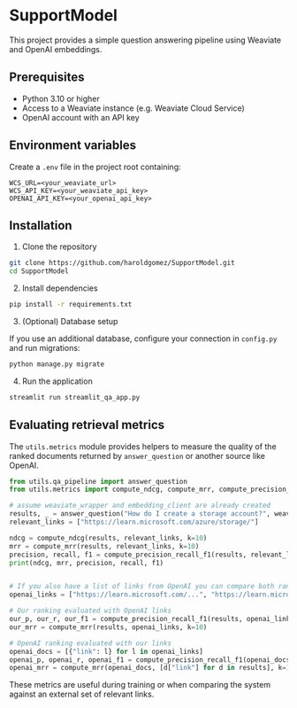 # SupportModel

This project provides a simple question answering pipeline using Weaviate and OpenAI embeddings.

## Prerequisites

- Python 3.10 or higher
- Access to a Weaviate instance (e.g. Weaviate Cloud Service)
- OpenAI account with an API key

## Environment variables

Create a `.env` file in the project root containing:

```env
WCS_URL=<your_weaviate_url>
WCS_API_KEY=<your_weaviate_api_key>
OPENAI_API_KEY=<your_openai_api_key>
```

## Installation

1. Clone the repository

```bash
git clone https://github.com/haroldgomez/SupportModel.git
cd SupportModel
```

2. Install dependencies

```bash
pip install -r requirements.txt
```

3. (Optional) Database setup

If you use an additional database, configure your connection in `config.py` and run migrations:

```bash
python manage.py migrate
```

4. Run the application

```bash
streamlit run streamlit_qa_app.py
```


## Evaluating retrieval metrics

The `utils.metrics` module provides helpers to measure the quality of the ranked documents returned by `answer_question` or another source like OpenAI.

```python
from utils.qa_pipeline import answer_question
from utils.metrics import compute_ndcg, compute_mrr, compute_precision_recall_f1

# assume weaviate_wrapper and embedding_client are already created
results, _ = answer_question("How do I create a storage account?", weaviate_wrapper, embedding_client)
relevant_links = ["https://learn.microsoft.com/azure/storage/"]

ndcg = compute_ndcg(results, relevant_links, k=10)
mrr = compute_mrr(results, relevant_links, k=10)
precision, recall, f1 = compute_precision_recall_f1(results, relevant_links, k=10)
print(ndcg, mrr, precision, recall, f1)


# If you also have a list of links from OpenAI you can compare both rankings
openai_links = ["https://learn.microsoft.com/...", "https://learn.microsoft.com/...",]

# Our ranking evaluated with OpenAI links
our_p, our_r, our_f1 = compute_precision_recall_f1(results, openai_links, k=10)
our_mrr = compute_mrr(results, openai_links, k=10)

# OpenAI ranking evaluated with our links
openai_docs = [{"link": l} for l in openai_links]
openai_p, openai_r, openai_f1 = compute_precision_recall_f1(openai_docs, [d["link"] for d in results], k=10)
openai_mrr = compute_mrr(openai_docs, [d["link"] for d in results], k=10)

```

These metrics are useful during training or when comparing the system against an external set of relevant links.
